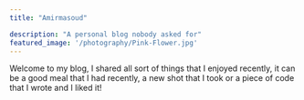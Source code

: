 ```yaml
---
title: "Amirmasoud"

description: "A personal blog nobody asked for"
featured_image: '/photography/Pink-Flower.jpg'
---
```

Welcome to my blog, I shared all sort of things that I enjoyed recently, it can be a good meal that I had recently, a new shot that I took or a piece of code that I wrote and I liked it!
